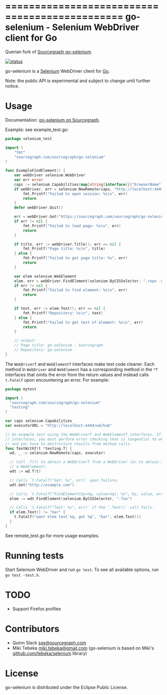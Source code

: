 ==============================================
go-selenium - Selenium WebDriver client for Go
==============================================

Querian fork of [Sourcegraph go-selenium](https://github.com/sourcegraph/go-selenium).

[![status](https://sourcegraph.com/api/repos/sourcegraph.com/sourcegraph/go-selenium/badges/status.png)](https://sourcegraph.com/sourcegraph/go-selenium)

go-selenium is a [Selenium](http://seleniumhq.org) WebDriver client for [Go](http://golang.org).

Note: the public API is experimental and subject to change until further notice.


Usage
=====

Documentation: [go-selenium on Sourcegraph](https://sourcegraph.com/github.com/sourcegraph/go-selenium).

Example: see example_test.go:

```go
package selenium_test

import (
	"fmt"
	"sourcegraph.com/sourcegraph/go-selenium"
)

func ExampleFindElement() {
	var webDriver selenium.WebDriver
	var err error
	caps := selenium.Capabilities(map[string]interface{}{"browserName": "firefox"})
	if webDriver, err = selenium.NewRemote(caps, "http://localhost:4444/wd/hub"); err != nil {
		fmt.Printf("Failed to open session: %s\n", err)
		return
	}
	defer webDriver.Quit()

	err = webDriver.Get("https://sourcegraph.com/sourcegraph/go-selenium")
	if err != nil {
		fmt.Printf("Failed to load page: %s\n", err)
		return
	}

	if title, err := webDriver.Title(); err == nil {
		fmt.Printf("Page title: %s\n", title)
	} else {
		fmt.Printf("Failed to get page title: %s", err)
		return
	}

	var elem selenium.WebElement
	elem, err = webDriver.FindElement(selenium.ByCSSSelector, ".repo .name")
	if err != nil {
		fmt.Printf("Failed to find element: %s\n", err)
		return
	}

	if text, err := elem.Text(); err == nil {
		fmt.Printf("Repository: %s\n", text)
	} else {
		fmt.Printf("Failed to get text of element: %s\n", err)
		return
	}

	// output:
	// Page title: go-selenium - Sourcegraph
	// Repository: go-selenium
}
```

The `WebDriverT` and `WebElementT` interfaces make test code cleaner. Each method in
`WebDriver` and `WebElement` has a corresponding method in the `*T` interfaces that omits the error
from the return values and instead calls `t.Fatalf` upon encountering an error. For example:

```go
package mytest

import (
  "sourcegraph.com/sourcegraph/go-selenium"
  "testing"
)

var caps selenium.Capabilities
var executorURL = "http://localhost:4444/wd/hub"

// An example test using the WebDriverT and WebElementT interfaces. If you use the non-*T
// interfaces, you must perform error checking that is tangential to what you are testing,
// and you have to destructure results from method calls.
func TestWithT(t *testing.T) {
  wd, _ := selenium.NewRemote(caps, executor)

  // Call .T(t) to obtain a WebDriverT from a WebDriver (or to obtain a WebElementT from
  // a WebElement).
  wdt := wd.T(t)

  // Calls `t.Fatalf("Get: %s", err)` upon failure.
  wdt.Get("http://example.com")

  // Calls `t.Fatalf("FindElement(by=%q, value=%q): %s", by, value, err)` upon failure.
  elem := wdt.FindElement(selenium.ByCSSSelector, ".foo")

  // Calls `t.Fatalf("Text: %s", err)` if the `.Text()` call fails.
  if elem.Text() != "bar" {
    t.Fatalf("want elem text %q, got %q", "bar", elem.Text())
  }
}
```

See remote_test.go for more usage examples.



Running tests
=============

Start Selenium WebDriver and run `go test`. To see all available options, run `go test -test.h`.


TODO
====

* Support Firefox profiles


Contributors
============

* Quinn Slack <sqs@sourcegraph.com>
* Miki Tebeka <miki.tebeka@gmail.com> (go-selenium is based on Miki's
  [github.com/tebeka/selenium](https://github.com/tebeka/selenium) library)


License
=======

go-selenium is distributed under the Eclipse Public License.
